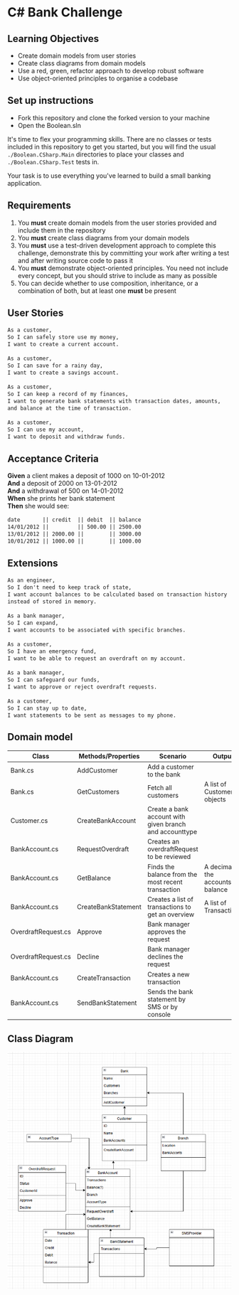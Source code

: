 # C# Bank Challenge

## Learning Objectives
- Create domain models from user stories
- Create class diagrams from domain models
- Use a red, green, refactor approach to develop robust software
- Use object-oriented principles to organise a codebase

## Set up instructions
- Fork this repository and clone the forked version to your machine
- Open the Boolean.sln

It's time to flex your programming skills. There are no classes or tests included in this repository to get you started, but you will find the usual `./Boolean.CSharp.Main` directories to place your classes and `./Boolean.CSharp.Test` tests in.

Your task is to use everything you've learned to build a small banking application.

## Requirements

1. You **must** create domain models from the user stories provided and include them in the repository
2. You **must** create class diagrams from your domain models
3. You **must** use a test-driven development approach to complete this challenge, demonstrate this by committing your work after writing a test and after writing source code to pass it
4. You **must** demonstrate object-oriented principles. You need not include every concept, but you should strive to include as many as possible
5. You can decide whether to use composition, inheritance, or a combination of both, but at least one **must** be present

## User Stories

```
As a customer,
So I can safely store use my money,
I want to create a current account.

As a customer,
So I can save for a rainy day,
I want to create a savings account.

As a customer,
So I can keep a record of my finances,
I want to generate bank statements with transaction dates, amounts, and balance at the time of transaction.

As a customer,
So I can use my account,
I want to deposit and withdraw funds.
```

## Acceptance Criteria

**Given** a client makes a deposit of 1000 on 10-01-2012  
**And** a deposit of 2000 on 13-01-2012  
**And** a withdrawal of 500 on 14-01-2012  
**When** she prints her bank statement  
**Then** she would see:

```
date       || credit  || debit  || balance
14/01/2012 ||         || 500.00 || 2500.00
13/01/2012 || 2000.00 ||        || 3000.00
10/01/2012 || 1000.00 ||        || 1000.00
```

## Extensions

```
As an engineer,
So I don't need to keep track of state,
I want account balances to be calculated based on transaction history instead of stored in memory.

As a bank manager,
So I can expand,
I want accounts to be associated with specific branches.

As a customer,
So I have an emergency fund,
I want to be able to request an overdraft on my account.

As a bank manager,
So I can safeguard our funds,
I want to approve or reject overdraft requests.

As a customer,
So I can stay up to date,
I want statements to be sent as messages to my phone.
```

## Domain model

| Class               | Methods/Properties  | Scenario                                                | Output                            |
|---------------------|---------------------|---------------------------------------------------------|-----------------------------------|
| Bank.cs             | AddCustomer         | Add a customer to the bank                              |                                   |
| Bank.cs             | GetCustomers        | Fetch all customers                                     | A list of Customer objects        |
| Customer.cs         | CreateBankAccount   | Create a bank account with given branch and accounttype |                                   |
| BankAccount.cs      | RequestOverdraft    | Creates an overdraftRequest to be reviewed              |                                   |
| BankAccount.cs      | GetBalance          | Finds the balance from the most recent transaction      | A decimal of the accounts balance |
| BankAccount.cs      | CreateBankStatement | Creates a list of transactions to get an overview       | A list of Transactions            |
| OverdraftRequest.cs | Approve             | Bank manager approves the request                       |                                   |
| OverdraftRequest.cs | Decline             | Bank manager declines the request                       |                                   |
| BankAccount.cs      | CreateTransaction   | Creates a new transaction                               |                                   |
| BankAccount.cs      | SendBankStatement   | Sends the bank statement by SMS or by console           |                                   |


## Class Diagram

![Class Diagram](./assets/classdiagram.png)